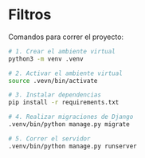 # Filtros

Comandos para correr el proyecto:

```bash
# 1. Crear el ambiente virtual
python3 -m venv .venv

# 2. Activar el ambiente virtual
source .vevn/bin/activate

# 3. Instalar dependencias
pip install -r requirements.txt

# 4. Realizar migraciones de Django
.venv/bin/python manage.py migrate

# 5. Correr el servidor
.venv/bin/python manage.py runserver

```

